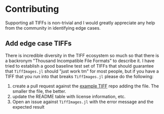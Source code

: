 # Contributing

Supporting all TIFFs is non-trivial and I would greatly appreciate any help from
the community in identifying edge cases.

## Add edge case TIFFs

There is incredible diversity in the TIFF ecosystem so much so that there is a
backronym "Thousand Incompatible File Formats" to describe it. I have tried to
establish a good baseline test set of TIFFs that should guarantee that `TiffImages.jl`
should "just work tm" for most people, but if you have a TIFF that you run into
that breaks `TiffImages.jl` please do the following:

1. create a pull request against the
   [example TIFF](https://github.com/tlnagy/exampletiffs) repo adding the file.
   The smaller the file, the better.
2. update the README table with license information, etc.
3. Open an issue against `TiffImages.jl` with the error message and the expected result